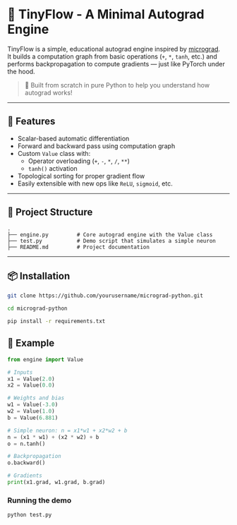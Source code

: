 # 🧠 TinyFlow - A Minimal Autograd Engine

TinyFlow is a simple, educational autograd engine inspired by [micrograd](https://github.com/karpathy/micrograd).  
It builds a computation graph from basic operations (`+`, `*`, `tanh`, etc.) and performs backpropagation to compute gradients — just like PyTorch under the hood.

> 📌 Built from scratch in pure Python to help you understand how autograd works!

---

## 🚀 Features

- Scalar-based automatic differentiation  
- Forward and backward pass using computation graph  
- Custom `Value` class with:
  - Operator overloading (`+`, `-`, `*`, `/`, `**`)
  - `tanh()` activation
- Topological sorting for proper gradient flow  
- Easily extensible with new ops like `ReLU`, `sigmoid`, etc.

---
## 📁 Project Structure
```
.
├── engine.py         # Core autograd engine with the Value class
├── test.py           # Demo script that simulates a simple neuron
├── README.md         # Project documentation
```
---

## 📦 Installation
```bash
git clone https://github.com/yourusername/micrograd-python.git
```
```bash
cd micrograd-python
```
```bash
pip install -r requirements.txt
```

## 🧪 Example

```python
from engine import Value

# Inputs
x1 = Value(2.0)
x2 = Value(0.0)

# Weights and bias
w1 = Value(-3.0)
w2 = Value(1.0)
b = Value(6.881)

# Simple neuron: n = x1*w1 + x2*w2 + b
n = (x1 * w1) + (x2 * w2) + b
o = n.tanh()

# Backpropagation
o.backward()

# Gradients
print(x1.grad, w1.grad, b.grad)
```
### Running the demo
```bash
python test.py
```
